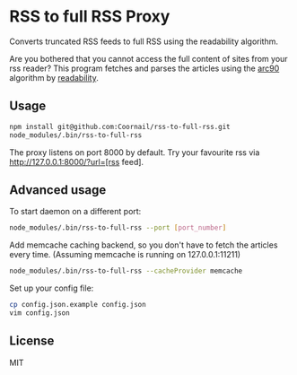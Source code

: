 RSS to full RSS Proxy
===============

Converts truncated RSS feeds to full RSS using the readability algorithm.

Are you bothered that you cannot access the full content of sites from your rss reader?
This program fetches and parses the articles using the <a href="https://code.google.com/p/arc90labs-readability/">arc90</a> algorithm by <a href="https://www.readability.com/">readability</a>.

Usage
-----
```sh
npm install git@github.com:Coornail/rss-to-full-rss.git 
node_modules/.bin/rss-to-full-rss
```

The proxy listens on port 8000 by default.
Try your favourite rss via http://127.0.0.1:8000/?url=[rss feed].

Advanced usage
--------------
To start daemon on a different port:
```sh
node_modules/.bin/rss-to-full-rss --port [port_number]
```

Add memcache caching backend, so you don't have to fetch the articles every time. (Assuming memcache is running on 127.0.0.1:11211)
```sh
node_modules/.bin/rss-to-full-rss --cacheProvider memcache
```

Set up your config file:
```sh
cp config.json.example config.json
vim config.json
```

License
-------
MIT

